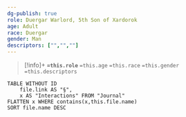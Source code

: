 ```yaml
---
dg-publish: true
role: Duergar Warlord, 5th Son of Xardorok
age: Adult
race: Duergar
gender: Man
descriptors: ["","",""]
---
```


> [!info]+
> **`=this.role`**
> `=this.age` `=this.race` `=this.gender`
> `=this.descriptors`

```dataview
TABLE WITHOUT ID
	file.link AS "§", 
	x AS "Interactions" FROM "Journal"
FLATTEN x WHERE contains(x,this.file.name) 
SORT file.name DESC
```